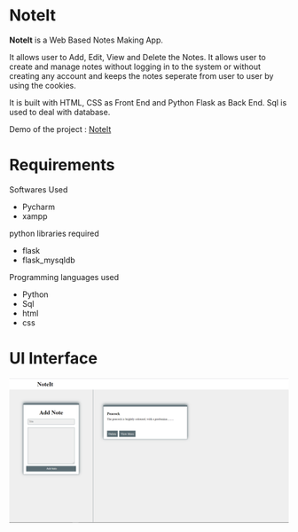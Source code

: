 # NoteIt

**NoteIt** is a Web Based Notes Making App. 

It allows user to Add, Edit, View and Delete the Notes. It allows user to create and manage notes without logging in to the system or without creating any account and keeps the notes seperate from user to user by using the cookies.

It is built with HTML, CSS  as Front End and Python Flask as Back End. Sql is used to deal with database.

Demo of the project : [NoteIt](https://youtu.be/JjjEpFphQBU)

# Requirements

Softwares Used
- Pycharm
- xampp

python libraries required
- flask
- flask_mysqldb

Programming languages used
- Python
- Sql
- html
- css


# UI Interface

![UI for project](https://github.com/vinay-alt/NoteIt/blob/master/noteitimage.PNG "UI for the project")



